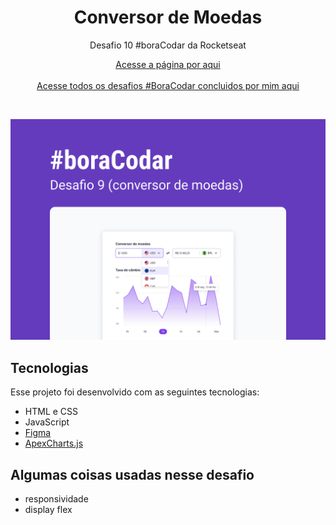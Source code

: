 <h1 align="center">Conversor de Moedas</h1>

<p align="center">Desafio 10 #boraCodar da Rocketseat</p>

<p align="center">
    <a href="https://lucasregisdemoraes.github.io/boracodar/challenges/conversor-de-moedas">Acesse a página por aqui</a>
    <br>
    <br>
    <a href="https://lucasregisdemoraes.github.io/boracodar">Acesse todos os desafios #BoraCodar concluidos por mim aqui</a>
</p>

<br>

<p align="center">
    <img src="../../previews/conversor-de-moedas.jpg">
</p>


## Tecnologias

Esse projeto foi desenvolvido com as seguintes tecnologias:

- HTML e CSS
- JavaScript
- [Figma](https://figma.com)
- [ApexCharts.js](https://apexcharts.com/)

## Algumas coisas usadas nesse desafio

- responsividade
- display flex